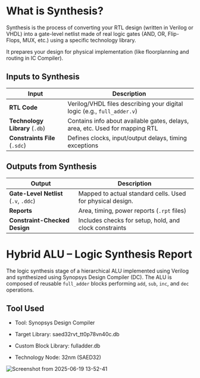 # What is Synthesis?
Synthesis is the process of converting your RTL design (written in Verilog or VHDL) into a gate-level netlist made of real logic gates (AND, OR, Flip-Flops, MUX, etc.) using a specific technology library.

It prepares your design for physical implementation (like floorplanning and routing in IC Compiler).

## Inputs to Synthesis

| Input                          | Description                                                                  |
| ------------------------------ | ---------------------------------------------------------------------------- |
| **RTL Code**                   | Verilog/VHDL files describing your digital logic (e.g., `full_adder.v`)      |
| **Technology Library** (`.db`) | Contains info about available gates, delays, area, etc. Used for mapping RTL |
| **Constraints File** (`.sdc`)  | Defines clocks, input/output delays, timing exceptions 


## Outputs from Synthesis

| Output                                | Description                                                |
| ------------------------------------- | ---------------------------------------------------------- |
| **Gate-Level Netlist** (`.v`, `.ddc`) | Mapped to actual standard cells. Used for physical design. |
| **Reports**                           | Area, timing, power reports (`.rpt` files)                 |
| **Constraint-Checked Design**         | Includes checks for setup, hold, and clock constraints     |



#  Hybrid ALU – Logic Synthesis Report

The logic synthesis stage of a hierarchical ALU implemented using Verilog and synthesized using Synopsys Design Compiler (DC). The ALU is composed of reusable `full_adder` blocks performing `add`, `sub`, `inc`, and `dec` operations.

## Tool Used
- Tool: Synopsys Design Compiler 

- Target Library: saed32rvt_tt0p78vn40c.db

- Custom Block Library: fulladder.db

- Technology Node: 32nm (SAED32)


![Screenshot from 2025-06-19 13-52-41](https://github.com/user-attachments/assets/5ac27c53-a349-40d1-8eff-8728ec4c9db4)


